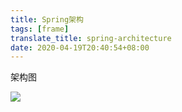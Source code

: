 ```yaml
---
title: Spring架构
tags: [frame]
translate_title: spring-architecture
date: 2020-04-19T20:40:54+08:00
---
```


架构图

<!-- more -->


![](https://cdn.kayleh.top/gh/kayleh/cdn/img/Spring架构/spring1.jpg)
